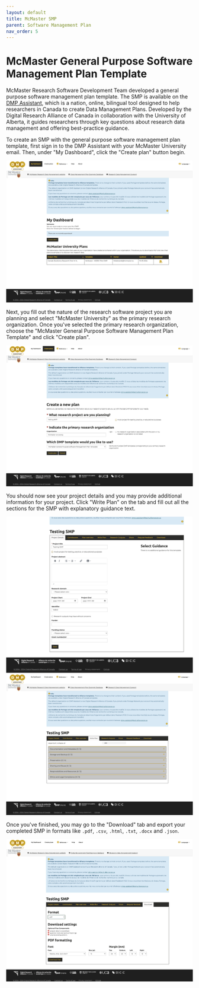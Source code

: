 ```yaml
---
layout: default
title: McMaster SMP
parent: Software Management Plan
nav_order: 5
---
```


# McMaster General Purpose Software Management Plan Template

McMaster Research Software Development Team developed a general purpose software management plan template. The SMP is available on the [DMP Assistant](https://dmp-pgd.ca/), which is a nation, online, bilingual tool designed to help researchers in Canada to create Data Management Plans. Developed by the Digital Research Alliance of Canada in collaboration with the University of Alberta, it guides researchers through key questions about research data management and offering best-practice guidance.  

To create an SMP with the general purpose software management plan template, first sign in to the DMP Assistant with your McMaster University email. Then, under "My Dashboard", click the "Create plan" button begin.  

![mac-smp-1](assets/img/mac-smp-1.png)

Next, you fill out the nature of the research software project you are planning and select "McMaster University" as the primary research organization. Once you've selected the primary research organization, choose the "McMaster General Purpose Software Management Plan Template" and click "Create plan".  

![mac-smp-2](assets/img/mac-smp-2.png)

You should now see your project details and you may provide additional information for your project. Click "Write Plan" on the tab and fill out all the sections for the SMP with explanatory guidance text.  

![mac-smp-3](assets/img/mac-smp-3.png)
![mac-smp-4](assets/img/mac-smp-4.png)

Once you've finished, you may go to the "Download" tab and export your completed SMP in formats like `.pdf`, `.csv`, `.html`, `.txt`, `.docx` and `.json`.  

![mac-smp-5](assets/img/mac-smp-5.png)
